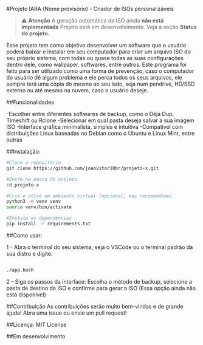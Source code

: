 
#Projeto IARA (Nome provisório) - Criador de ISOs personalizáveis

> ⚠️ **Atenção** A geração automática da ISO ainda **não está implementada** Projeto está em desenvolvimento. Veja a seção **Status do projeto**.

Esse projeto tem como objetivo desenvolver um software que o usuário poderá baixar e instalar em seu computador para criar um arquivo ISO do seu próprio sistema, com todas ou quase todas as suas configurações dentro dele, como wallpaper, softwares, entre outros. Este programa foi feito para ser utilizado como uma forma de prevenção, caso o computador do usuário dê algum problema e ele perca todos os seus arquivos, ele sempre terá uma cópia do mesmo ao seu lado, seja num pendrive, HD/SSD externo ou até mesmo na nuvem, caso o usuário deseje.


##Funcionalidades


-Escolher entre diferentes softwares de backup, como o Déjà Dup, Timeshift ou Rclone
-Selecionar em qual pasta deseja salvar a sua imagem ISO
-Interface gráfica minimalista, simples e intuitiva
-Compatível com distribuições Linux baseadas no Debian como o Ubuntu e Linux Mint, entre outras


##Instalação:

```bash
#Clone o repositório
git clone https://github.com/joaovitor10br/projeto-x.git

#Entre na pasta do projeto
cd projeto-x

#Crie e ative um ambiente virtual (opcional, mas recomendado)
python3 -m venv venv
source venv/bin/activate

#Instale as dependências
pip install -r requirements.txt
```

##Como usar:

1 - Abra o terminal do seu sistema, seja o VSCode ou o terminal padrão da sua distro e digite: 

```bash

./app.bash

```
2 - Siga os passos da interface: Escolha o método de backup, selecione a pasta de destino da ISO e confirme para gerar a ISO (Essa opção ainda não está disponível)

##Contribuição
As contribuições serão muito bem-vindas e de grande ajuda! Abra uma issue ou envie um pull request!


##Licença: MIT License


##Em desenvolvimento
